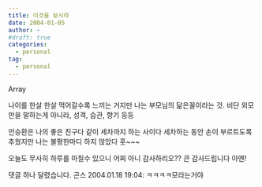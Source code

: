 ```yaml
---
title: 이것을 보시라
date: 2004-01-05
author: ~
#draft: true
categories:
  - personal
tag:
  - personal
---
```




Array

나이를 한살 한살 먹어갈수록 느끼는 거지만
나는 부모님의 닮은꼴이라는 것.
비단 외모만을 말하는게 아니라, 
성격, 습관, 향기 등등

안승환은 나의 좋은 친구다
같이 세차까지 하는 사이다
세차하는 동안 손이 부르트도록 추웠지만
나는 불평한마디 하지 않았다 훗~~~

오늘도 무사히 하루를 마칠수 있으니 어찌 아니 감사하리오??
큰 감사드립니다 아멘!


 댓글 하나 달렸습니다.
 곤스 2004.01.18 19:04: 
ㅋㅋㅋㅋ모라는거야




